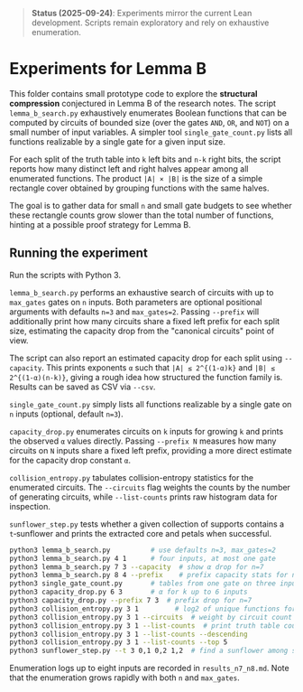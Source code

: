 > **Status (2025-09-24)**: Experiments mirror the current Lean development.  Scripts remain exploratory and rely on exhaustive enumeration.
>
# Experiments for Lemma B

This folder contains small prototype code to explore the **structural compression** conjectured in Lemma B of the research notes.  The script `lemma_b_search.py` exhaustively enumerates Boolean functions that can be computed by circuits of bounded size (over the gates `AND`, `OR`, and `NOT`) on a small number of input variables.  A simpler tool `single_gate_count.py` lists all functions realizable by a single gate for a given input size.

For each split of the truth table into `k` left bits and `n-k` right bits, the script reports how many distinct left and right halves appear among all enumerated functions.  The product `|A| × |B|` is the size of a simple rectangle cover obtained by grouping functions with the same halves.

The goal is to gather data for small `n` and small gate budgets to see whether these rectangle counts grow slower than the total number of functions, hinting at a possible proof strategy for Lemma B.

## Running the experiment

Run the scripts with Python 3.

``lemma_b_search.py`` performs an exhaustive search of circuits with up to
``max_gates`` gates on ``n`` inputs.  Both parameters are optional positional
arguments with defaults ``n=3`` and ``max_gates=2``.  Passing ``--prefix``
will additionally print how many circuits share a fixed left prefix for each
split size, estimating the capacity drop from the "canonical circuits" point of
view.

The script can also report an estimated capacity drop for each split using
``--capacity``.  This prints exponents ``α`` such that ``|A| ≤ 2^{(1-α)k}`` and
``|B| ≤ 2^{(1-α)(n-k)}``, giving a rough idea how structured the function family
is.  Results can be saved as CSV via ``--csv``.

``single_gate_count.py`` simply lists all functions realizable by a single gate
on ``n`` inputs (optional, default ``n=3``).

``capacity_drop.py`` enumerates circuits on ``k`` inputs for growing ``k`` and
prints the observed ``α`` values directly.  Passing ``--prefix N`` measures how
many circuits on ``N`` inputs share a fixed left prefix, providing a more direct
estimate for the capacity drop constant ``α``.

``collision_entropy.py`` tabulates collision-entropy statistics for the enumerated circuits.  The `--circuits` flag weights the counts by the number of generating circuits, while `--list-counts` prints raw histogram data for inspection.

``sunflower_step.py`` tests whether a given collection of supports contains a
`t`‑sunflower and prints the extracted core and petals when successful.

```bash
python3 lemma_b_search.py          # use defaults n=3, max_gates=2
python3 lemma_b_search.py 4 1      # four inputs, at most one gate
python3 lemma_b_search.py 7 3 --capacity  # show α drop for n=7
python3 lemma_b_search.py 8 4 --prefix    # prefix capacity stats for n=8
python3 single_gate_count.py       # tables from one gate on three inputs
python3 capacity_drop.py 6 3       # α for k up to 6 inputs
python3 capacity_drop.py --prefix 7 3  # prefix drop for n=7
python3 collision_entropy.py 3 1         # log2 of unique functions for n=3
python3 collision_entropy.py 3 1 --circuits  # weight by circuit count
python3 collision_entropy.py 3 1 --list-counts  # print truth table counts
python3 collision_entropy.py 3 1 --list-counts --descending
python3 collision_entropy.py 3 1 --list-counts --top 5
python3 sunflower_step.py --t 3 0,1 0,2 1,2  # find a sunflower among supports
```

Enumeration logs up to eight inputs are recorded in `results_n7_n8.md`.
Note that the enumeration grows rapidly with both ``n`` and ``max_gates``.
